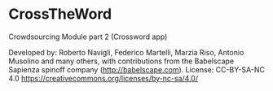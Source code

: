# CrossTheWord
Crowdsourcing Module part 2 (Crossword app) 

Developed by: Roberto Navigli, Federico Martelli, Marzia Riso, Antonio Musolino and many others, with contributions from the Babelscape Sapienza spinoff company (http://babelscape.com). 
License: CC-BY-SA-NC 4.0 https://creativecommons.org/licenses/by-nc-sa/4.0/
